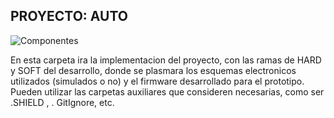 ## PROYECTO: AUTO 

![Componentes](https://user-images.githubusercontent.com/46485082/192115575-a11d649b-74ec-4026-a65f-d48626435af8.png)






En esta carpeta ira la implementacion del proyecto, con las ramas de HARD y SOFT del desarrollo, donde se plasmara los esquemas electronicos utilizados (simulados o no) y el firmware desarrollado para el prototipo. Pueden utilizar las carpetas auxiliares que consideren necesarias, como ser .SHIELD , . GitIgnore, etc.
